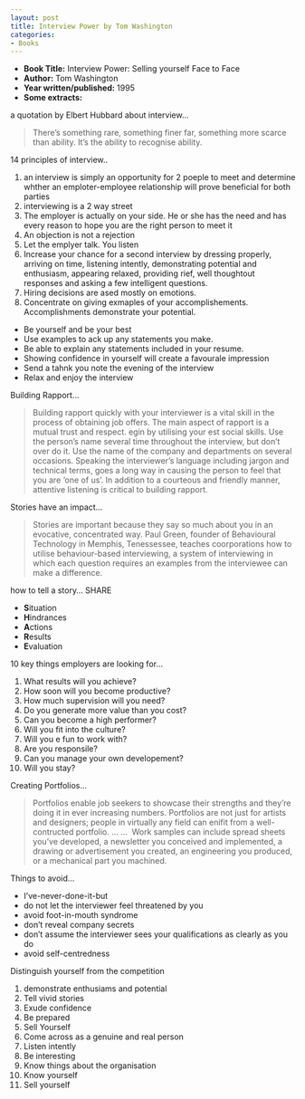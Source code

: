 ```yaml
---
layout: post
title: Interview Power by Tom Washington
categories:
- Books
---
```

- **Book Title:** Interview Power: Selling yourself Face to Face
- **Author:** Tom Washington
- **Year written/published:** 1995
- **Some extracts:**

a quotation by Elbert Hubbard about interview…

> There’s something rare, something finer far, something more scarce than ability. It’s the ability to recognise ability.

14 principles of interview..

1. an interview is simply an opportunity for 2 poeple to meet and determine whther an emploter-employee relationship will prove beneficial for both parties
2. interviewing is a 2 way street
3. The employer is actually on your side. He or she has the need and has every reason to hope you are the right person to meet it
4. An objection is not a rejection
5. Let the emplyer talk. You listen
6. Increase your chance for a second interview by dressing properly, arriving on time, listening intently, demonstrating potential and enthusiasm, appearing relaxed, providing rief, well thoughtout responses and asking a few intelligent questions.
7. Hiring decisions are ased mostly on emotions.
8. Concentrate on giving exmaples of your accomplishements. Accomplishments demonstrate your potential.

- Be yourself and be your best
- Use examples to ack up any statements you make.
- Be able to explain any statements included in your resume.
- Showing confidence in yourself will create a favourale impression
- Send a tahnk you note the evening of the interview
- Relax and enjoy the interview

Building Rapport…

> Building rapport quickly with your interviewer is a vital skill in the process of obtaining job offers. The main aspect of rapport is a mutual trust and respect. egin by utilising your est social skills. Use the person’s name several time throughout the interview, but don’t over do it. Use the name of the company and departments on several occasions. Speaking the interviewer’s language including jargon and technical terms, goes a long way in causing the person to feel that you are ‘one of us’. In addition to a courteous and friendly manner, attentive listening is critical to building rapport.

Stories have an impact…

> Stories are important because they say so much about you in an evocative, concentrated way. Paul Green, founder of Behavioural Technology in Memphis, Tenessessee, teaches coorporations how to utilise behaviour-based interviewing, a system of interviewing in which each question requires an examples from the interviewee can make a difference.

how to tell a story… SHARE

- **S**ituation
- **H**indrances
- **A**ctions
- **R**esults
- **E**valuation

10 key things employers are looking for…

1. What results will you achieve?
2. How soon will you become productive?
3. How much supervision will you need?
4. Do you generate more value than you cost?
5. Can you become a high performer?
6. Will you fit into the culture?
7. Will you e fun to work with?
8. Are you responsile?
9. Can you manage your own developement?
10. Will you stay?

Creating Portfolios…

> Portfolios enable job seekers to showcase their strengths and they’re doing it in ever increasing numbers. Portfolios are not just for artists and designers; people in virtually any field can enifit from a well-contructed portfolio. … …  Work samples can include spread sheets you’ve developed, a newsletter you conceived and implemented, a drawing or advertisement you created, an engineering you produced, or a mechanical part you machined.

Things to avoid…

- I’ve-never-done-it-but
- do not let the interviewer feel threatened by you
- avoid foot-in-mouth syndrome
- don’t reveal company secrets
- don’t assume the interviewer sees your qualifications as clearly as you do
- avoid self-centredness

Distinguish yourself from the competition

1. demonstrate enthusiams and potential
2. Tell vivid stories
3. Exude confidence
4. Be prepared
5. Sell Yourself
6. Come across as a genuine and real person
7. Listen intently
8. Be interesting
9. Know things about the organisation
10. Know yourself
11. Sell yourself
